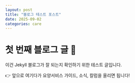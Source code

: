 ```yaml
---
layout: post
title: "블로그 테스트 포스트"
date: 2025-09-02
categories: care
---
```


# 첫 번째 블로그 글 🎉
이건 Jekyll 블로그가 잘 되는지 확인하기 위한 테스트 글입니다.

👉 앞으로 여기다가 요양서비스 가이드, 소식, 칼럼을 올리면 됩니다!
